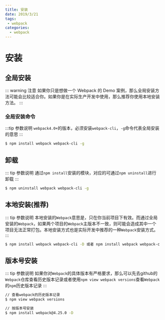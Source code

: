```yaml
--- 
title: 安装
date: 2019/3/21
tags: 
 - webpack
categories:
  - webpack
---
```

# 安装

## 全局安装
::: warning 注意
如果你只是想做一个 Webpack 的 Demo 案例，那么全局安装方法可能会比较适合你。如果你是在实际生产开发中使用，那么推荐你使用本地安装方法。
:::
### 全局安装命令
:::tip 参数说明
`webpack4.0+`的版本，必须安装`webpack-cli`，`-g`命令代表全局安装的意思
:::
``` sh
$ npm install webpack webpack-cli -g
```

## 卸载
::: tip 参数说明
通过`npm install`安装的模块，对应的可通过`npm uninstall`进行卸载
:::
```sh
$ npm uninstall webpack webpack-cli -g
```

## 本地安装(推荐)
::: tip 参数说明
本地安装的`Webpack`意思是，只在你当前项目下有效。而通过全局安装的`Webpack`，如果两个项目的`Webpack`主版本不一致，则可能会造成其中一个项目无法正常打包。本地安装方式也是实际开发中推荐的一种`Webpack`安装方式。
:::
```sh
$ npm install webpack webpack-cli -D 或者 npm install webpack webpack-cli --save-dev
```

## 版本号安装
::: tip 参数说明
如果你对`Webpack`的具体版本有严格要求，那么可以先去github的`Webpack`仓库查看历史版本记录或者使用`npm view webpack versions`查看`Webpack`的`npm`历史版本记录
:::
```sh
// 查看webpack的历史版本记录
$ npm view webpack versions

// 按版本号安装
$ npm install webpack@4.25.0 -D
```
